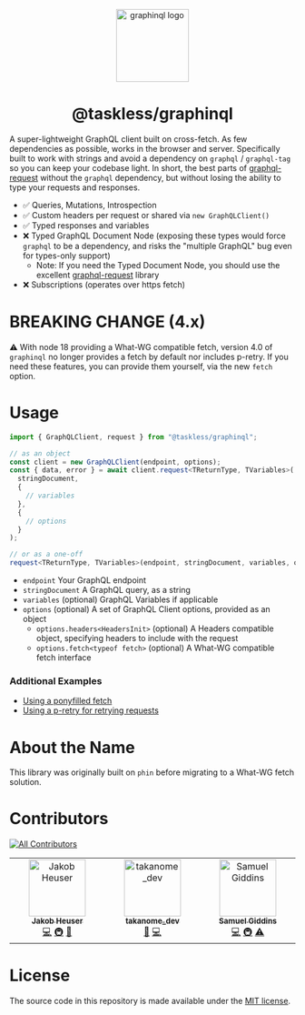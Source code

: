 <!-- Banner -->
<p align="center">
    <img alt="graphinql logo" height="128" src="https://github.com/taskless/graphinql/assets/1795/95429cc4-72d4-4f34-b1ca-dad6dd1d5637">
    <h1 align="center">@taskless/graphinql</h1>
</p>

A super-lightweight GraphQL client built on cross-fetch. As few dependencies as possible, works in the browser and server. Specifically built to work with strings and avoid a dependency on `graphql` / `graphql-tag` so you can keep your codebase light. In short, the best parts of [graphql-request](https://github.com/prisma-labs/graphql-request) without the `graphql` dependency, but without losing the ability to type your requests and responses.

- ✅ Queries, Mutations, Introspection
- ✅ Custom headers per request or shared via `new GraphQLClient()`
- ✅ Typed responses and variables
- ❌ Typed GraphQL Document Node (exposing these types would force `graphql` to be a dependency, and risks the "multiple GraphQL" bug even for types-only support)
  - Note: If you need the Typed Document Node, you should use the excellent [graphql-request](https://www.npmjs.com/package/graphql-request) library
- ❌ Subscriptions (operates over https fetch)

# BREAKING CHANGE (4.x)

:warning: With node 18 providing a What-WG compatible fetch, version 4.0 of `graphinql` no longer provides a fetch by default nor includes p-retry. If you need these features, you can provide them yourself, via the new `fetch` option.

# Usage

```ts
import { GraphQLClient, request } from "@taskless/graphinql";

// as an object
const client = new GraphQLClient(endpoint, options);
const { data, error } = await client.request<TReturnType, TVariables>(
  stringDocument,
  {
    // variables
  },
  {
    // options
  }
);

// or as a one-off
request<TReturnType, TVariables>(endpoint, stringDocument, variables, options);
```

- `endpoint` Your GraphQL endpoint
- `stringDocument` A GraphQL query, as a string
- `variables` (optional) GraphQL Variables if applicable
- `options` (optional) A set of GraphQL Client options, provided as an object
  - `options.headers<HeadersInit>` (optional) A Headers compatible object, specifying headers to include with the request
  - `options.fetch<typeof fetch>` (optional) A What-WG compatible fetch interface

### Additional Examples

- [Using a ponyfilled fetch](https://github.com/taskless/graphinql/blob/main/examples/custom-fetch.ts)
- [Using a p-retry for retrying requests](https://github.com/taskless/graphinql/blob/main/examples/retry-fetch.ts)

# About the Name

This library was originally built on `phin` before migrating to a What-WG fetch solution.

# Contributors

<!-- ALL-CONTRIBUTORS-BADGE:START - Do not remove or modify this section -->

[![All Contributors](https://img.shields.io/badge/all_contributors-3-orange.svg?style=flat-square)](#contributors-)

<!-- ALL-CONTRIBUTORS-BADGE:END -->

<!-- ALL-CONTRIBUTORS-LIST:START - Do not remove or modify this section -->
<!-- prettier-ignore-start -->
<!-- markdownlint-disable -->
<table>
  <tbody>
    <tr>
      <td align="center" valign="top" width="14.28%"><a href="https://codedrift.com"><img src="https://avatars.githubusercontent.com/u/1795?v=4?s=100" width="100px;" height="100px;" alt="Jakob Heuser"/><br /><sub><b>Jakob Heuser</b></sub></a><br /><a href="https://github.com/taskless/taskless/commits?author=jakobo" title="Code">💻</a> <a href="#infra-jakobo" title="Infrastructure (Hosting, Build-Tools, etc)">🚇</a> <a href="https://github.com/taskless/taskless/commits?author=jakobo" title="Documentation">📖</a></td>
      <td align="center" valign="top" width="14.28%"><a href="https://github.com/TAKANOME-DEV"><img src="https://avatars.githubusercontent.com/u/79809121?v=4?s=100" width="100px;" height="100px;" alt="takanome_dev"/><br /><sub><b>takanome_dev</b></sub></a><br /><a href="https://github.com/taskless/taskless/commits?author=TAKANOME-DEV" title="Documentation">📖</a> <a href="https://github.com/taskless/taskless/commits?author=TAKANOME-DEV" title="Code">💻</a></td>
      <td align="center" valign="top" width="14.28%"><a href="https://segiddins.me"><img src="https://avatars.githubusercontent.com/u/1946610?v=4?s=100" width="100px;" height="100px;" alt="Samuel Giddins"/><br /><sub><b>Samuel Giddins</b></sub></a><br /><a href="https://github.com/taskless/taskless/commits?author=segiddins" title="Code">💻</a> <a href="#infra-segiddins" title="Infrastructure (Hosting, Build-Tools, etc)">🚇</a> <a href="https://github.com/taskless/taskless/commits?author=segiddins" title="Tests">⚠️</a></td>
    </tr>
  </tbody>
</table>

<!-- markdownlint-restore -->
<!-- prettier-ignore-end -->

<!-- ALL-CONTRIBUTORS-LIST:END -->

# License

The source code in this repository is made available under the [MIT license](LICENSE).
